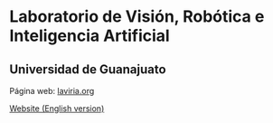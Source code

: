 # Laboratorio de Visión, Robótica e Inteligencia Artificial
## Universidad de Guanajuato

Página web: [laviria.org](https://laviria.org)

[Website (English version)](https://laviria.org/en/laviria/)
